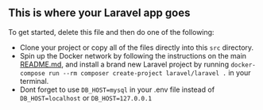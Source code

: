 ## This is where your Laravel app goes

To get started, delete this file and then do one of the following:

- Clone your project or copy all of the files directly into this `src` directory.
- Spin up the Docker network by following the instructions on the main [README.md](../README.md), and install a brand new Laravel project by running `docker-compose run --rm composer create-project laravel/laravel .` in your terminal.
- Dont forget to use `DB_HOST=mysql` in your .env file instead of `DB_HOST=localhost` or `DB_HOST=127.0.0.1` 
